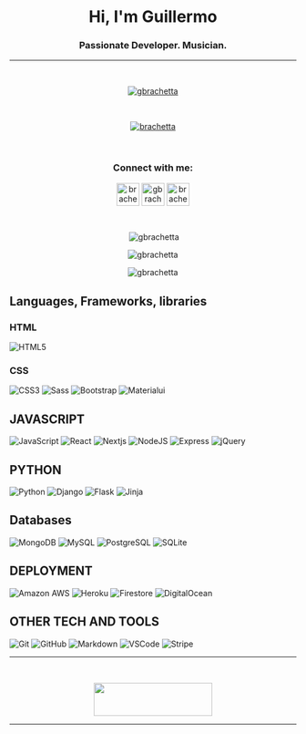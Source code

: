 <h1 align="center">Hi, I'm Guillermo</h1>

<h3 align="center">Passionate Developer. Musician.</h3>

<hr />
<br />

<p align="center"> <a href="https://github.com/ryo-ma/github-profile-trophy"><img src="https://github-profile-trophy.vercel.app/?username=gbrachetta&rank=SSS,SS,S,AAA,AA,A&column=3&theme=monokai" alt="gbrachetta" /></a> </p>
<br>
<p align="center"> <a href="https://twitter.com/brachetta" target="blank"><img src="https://img.shields.io/twitter/follow/brachetta?logo=twitter&style=for-the-badge" alt="brachetta" /></a></p>

<br />

<h3 align="center">Connect with me:</h3>
<p align="center">
<a href="https://twitter.com/brachetta" target="_blank"><img align="center" src="https://seeklogo.com/images/T/twitter-logo-A84FE9258E-seeklogo.com.png" alt="brachetta" height="40" width="40" /></a>
<a href="https://linkedin.com/in/gbrachetta" target="_blank"><img align="center" src="https://soc.kuleuven.be/immrc/images/linkedin-logo-initials.png/image" alt="gbrachetta" height="40" width="40" /></a>
<a href="https://instagram.com/brachetta" target="_blank"><img align="center" src="https://upload.wikimedia.org/wikipedia/commons/thumb/e/e7/Instagram_logo_2016.svg/1200px-Instagram_logo_2016.svg.png" alt="brachetta" height="40" width="40" /></a>
</p>
<br />

<p align="center">&nbsp;<img align="center" src="https://github-readme-stats.vercel.app/api?username=gbrachetta&show_icons=true&theme=dark&locale=en&hide_border=true" alt="gbrachetta" /></p>

<p align="center"><img align="center" src="https://github-readme-streak-stats.herokuapp.com/?user=gbrachetta&theme=dark&hide_border=true" alt="gbrachetta" /></p>

<p align="center"><img align="center" src="https://github-readme-stats.vercel.app/api/top-langs?username=gbrachetta&show_icons=true&theme=dark&locale=en&layout=compact&hide_border=true" alt="gbrachetta" /></p>

## Languages, Frameworks, libraries

### HTML

![HTML5](https://img.shields.io/badge/HTML5-E34F26?style=for-the-badge&logo=html5&logoColor=white)

### CSS


![CSS3](https://img.shields.io/badge/CSS3-1572B6?style=for-the-badge&logo=css3&logoColor=white)
![Sass](https://img.shields.io/badge/Sass-CC6699?style=for-the-badge&logo=sass&logoColor=white)
![Bootstrap](https://img.shields.io/badge/Bootstrap%20-%23563D7C.svg?&style=for-the-badge&logo=Bootstrap&logoColor=FFFFFF)
![Materialui](https://img.shields.io/badge/Material--UI-0081CB?style=for-the-badge&logo=material-ui&logoColor=white)

## JAVASCRIPT

![JavaScript](https://img.shields.io/badge/JavaScript-F7DF1E?style=for-the-badge&logo=javascript&logoColor=black)
![React](https://img.shields.io/badge/React-20232A?style=for-the-badge&logo=react&logoColor=61DAFB)
![Nextjs](https://img.shields.io/badge/Next.js-20232A?style=for-the-badge&logo=next.js&logoColor=white)
![NodeJS](https://img.shields.io/badge/Node.js-43853D?style=for-the-badge&logo=node.js&logoColor=white)
![Express](https://img.shields.io/badge/Express%20-%231E2E3B.svg?&style=for-the-badge&logo=express&logoColor=white)
![jQuery](https://img.shields.io/badge/jQuery%20-%231E2E3B.svg?&style=for-the-badge&logo=jQuery&logoColor=21ACE2)

## PYTHON

![Python](https://img.shields.io/badge/Python%20-%23004D7A.svg?&style=for-the-badge&logo=python&logoColor=ffdf76)
![Django](https://img.shields.io/badge/Django-092E20?style=for-the-badge&logo=django&logoColor=whit)
![Flask](https://img.shields.io/badge/Flask%20-%23000000.svg?&style=for-the-badge&logo=Flask&logoColor=FFFFFF)
![Jinja](https://img.shields.io/badge/Jinja%20-%23000000.svg?&style=for-the-badge&logo=Jinja&logoColor=B41717)

## Databases

![MongoDB](https://img.shields.io/badge/MongoDB%20-%233F2E1E.svg?&style=for-the-badge&logo=MongoDB&logoColor=47A248)
![MySQL](https://img.shields.io/badge/MySQL%20-%2300758F.svg?&style=for-the-badge&logo=MySQL&logoColor=FFFFFF)
![PostgreSQL](https://img.shields.io/badge/PostgreSQL-316192?style=for-the-badge&logo=postgresql&logoColor=white)
![SQLite](https://img.shields.io/badge/SQLite-07405E?style=for-the-badge&logo=sqlite&logoColor=white)

## DEPLOYMENT
![Amazon AWS](https://img.shields.io/badge/Amazon%20AWS%20-%23232F3E.svg?&style=for-the-badge&logo=Amazon%20AWS&logoColor=FF9900)
![Heroku](https://img.shields.io/badge/Heroku-430098?style=for-the-badge&logo=heroku&logoColor=white)
![Firestore](https://img.shields.io/badge/firebase-ffcb2b?style=for-the-badge&logo=Firebase&logoColor=f5820d)
![DigitalOcean](https://img.shields.io/badge/digitalocean-2962ff?style=for-the-badge&logo=Digitalocean&logoColor=white)

## OTHER TECH AND TOOLS

![Git](https://img.shields.io/badge/git%20-%23F05033.svg?&style=for-the-badge&logo=git&logoColor=white)
![GitHub](https://img.shields.io/badge/GitHub%20-%23181717.svg?&style=for-the-badge&logo=GitHub&logoColor=FFFFFF)
![Markdown](https://img.shields.io/badge/markdown-%23000000.svg?&style=for-the-badge&logo=markdown&logoColor=white)
![VSCode](https://img.shields.io/badge/VSCode%20-%232B2B30.svg?&style=for-the-badge&logo=Visual%20Studio%20Code&logoColor=007ACC)
![Stripe](https://img.shields.io/badge/Stripe%20-%23646EDE.svg?&style=for-the-badge&logo=Stripe&logoColor=FFFFFF)

<hr />
<br />
<p align="center">
<a href="https://stackoverflow.com/users/12888470/guillermo-brachetta">
<img src="https://stackoverflow.com/users/flair/12888470.png?theme=dark" width="208" height="58">
</a>
</p>
<hr />
